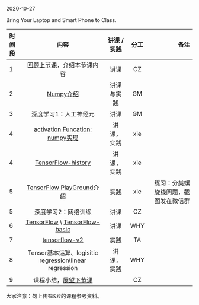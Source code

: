 2020-10-27

Bring Your Laptop  and Smart Phone to Class. 

| 时间段 |                             内容                             | 讲课 / 实践 | 分工  | 备注 |
| :----- | :----------------------------------------------------------: | :---------: | :---: | ---: |
|    1   | [回顾上节课](../WW6/WW6-Plan.md)，介绍本节课内容       |    讲课     |  CZ   |      |
|    2   | [Numpy介绍](../../TensorFlow/numpy)     |  讲课与实践   |     GM     |        |
|    3   | 深度学习1：人工神经元 |  讲课    |    GM    |         |
|    4   | [activation Funcation: numpy实现](../../TensorFlow/numpy)   |  讲课，实践    |    xie    |         |
|    4   | [TensorFlow-history](../../MI-DS-Algo/MI/tensorflow-history)   |  讲课，实践    |    xie    |         |
|    5   | [TensorFlow PlayGround](https://playground.tensorflow.org/)介绍  |  实践   |  xie  |  练习：分类螺旋线问题，截图发在微信群   |
|    5   | 深度学习2：网络训练   |    讲课     |  CZ   |      |
|    6   | [TensorFlow](http://tensorflow.google.cn) \ [TensorFlow-basic](2tensorflow-basic.pdf) |    讲课     |  WHY   |      |
|    7   | [tensorflow-v2](../../TensorFlow/TensorFlow-v2)        |    实践     |  TA   |      |
|    8   | Tensor基本运算、logisitic regression\linear regression |  讲课，实践    |    WHY    |         |
|    9   | 课程小结，[展望下节课](../WW8/WW8-Plan.md)          |             |  CZ   |      |


大家注意：勿上传``有版权``的课程参考资料。
